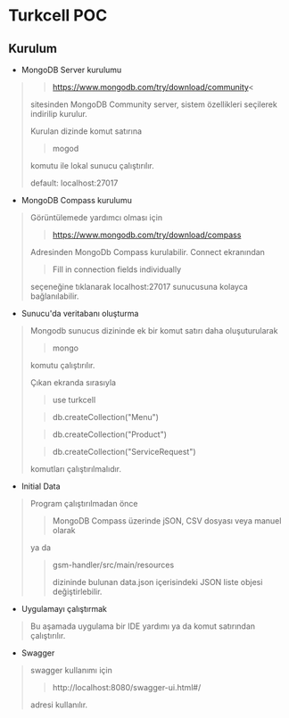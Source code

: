 # Turkcell POC

## Kurulum

- MongoDB Server kurulumu
 >
>
> >https://www.mongodb.com/try/download/community<
>
> sitesinden MongoDB Community server, sistem özellikleri seçilerek indirilip kurulur.
> 
> Kurulan dizinde komut satırına
> > mogod
> 
> komutu ile lokal sunucu çalıştırılır.
> 
>default: localhost:27017 

- MongoDB Compass kurulumu
> Görüntülemede yardımcı olması için 
> > https://www.mongodb.com/try/download/compass
>
> Adresinden MongoDb Compass kurulabilir. Connect ekranından
>
> >Fill in connection fields individually
>
>seçeneğine tıklanarak localhost:27017 sunucusuna kolayca bağlanılabilir.
>

- Sunucu'da veritabanı oluşturma
> Mongodb sunucus dizininde ek bir komut satırı daha oluşuturularak
> > mongo
>
>komutu çalıştırılır.
>
>Çıkan ekranda sırasıyla
> > use turkcell
> 
> > db.createCollection("Menu")
>
> > db.createCollection("Product")
>
> > db.createCollection("ServiceRequest")
>
>komutları çalıştırılmalıdır.
>

- Initial Data
> Program çalıştırılmadan önce
> > MongoDB Compass üzerinde jSON, CSV dosyası veya manuel olarak
> 
> ya da
>
> > gsm-handler/src/main/resources
> >
> > dizininde bulunan data.json içerisindeki JSON liste objesi değiştirlebilir.
>
- Uygulamayı çalıştırmak
> Bu aşamada uygulama bir IDE yardımı ya da komut satırından çalıştırılır.
>
- Swagger 
> swagger kullanımı için 
> > http://localhost:8080/swagger-ui.html#/
> 
> adresi kullanılır.
 

 
